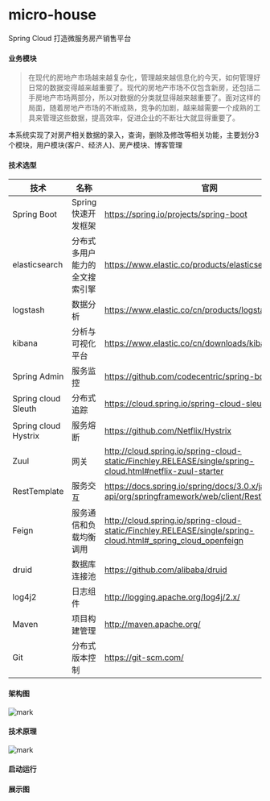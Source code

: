 # micro-house
Spring Cloud 打造微服务房产销售平台

#### 业务模块
> 在现代的房地产市场越来越复杂化，管理越来越信息化的今天，如何管理好日常的数据变得越来越重要了。现代的房地产市场不仅包含新房，还包括二手房地产市场两部分，所以对数据的分类就显得越来越重要了。面对这样的局面，随着房地产市场的不断成熟，竞争的加剧，越来越需要一个成熟的工具来管理这些数据，提高效率，促进企业的不断壮大就显得重要了。

本系统实现了对房产相关数据的录入，查询，删除及修改等相关功能，主要划分3个模块，用户模块(客户、经济人)、房产模块、博客管理


#### 技术选型
技术 | 名称 | 官网
---|---|---
Spring Boot | Spring快速开发框架 | 	https://spring.io/projects/spring-boot
elasticsearch | 分布式多用户能力的全文搜索引擎 | https://www.elastic.co/products/elasticsearch
logstash | 数据分析 | https://www.elastic.co/cn/products/logstash
kibana | 分析与可视化平台 | https://www.elastic.co/cn/downloads/kibana
Spring Admin  | 服务监控 | https://github.com/codecentric/spring-boot-admin
Spring cloud Sleuth | 分布式追踪 | https://cloud.spring.io/spring-cloud-sleuth/
Spring cloud Hystrix | 服务熔断 | https://github.com/Netflix/Hystrix
Zuul | 网关 | http://cloud.spring.io/spring-cloud-static/Finchley.RELEASE/single/spring-cloud.html#netflix-zuul-starter
RestTemplate | 服务交互 | https://docs.spring.io/spring/docs/3.0.x/javadoc-api/org/springframework/web/client/RestTemplate.html
Feign | 服务通信和负载均衡调用 | http://cloud.spring.io/spring-cloud-static/Finchley.RELEASE/single/spring-cloud.html#_spring_cloud_openfeign
druid | 数据库连接池 | https://github.com/alibaba/druid
log4j2 | 日志组件 | http://logging.apache.org/log4j/2.x/
Maven | 项目构建管理 | http://maven.apache.org/
Git | 分布式版本控制 | https://git-scm.com/


#### 架构图
![mark](http://upload.i20forever.cn/blog/180905/jEceiDa1I9.png?imageslim)

#### 技术原理
![mark](http://upload.i20forever.cn/blog/180905/A6fmkeele4.png?imageslim)

#### 启动运行


#### 展示图
